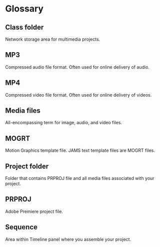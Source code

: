 # Glossary

## Class folder

Network storage area for multimedia projects.

## MP3

Compressed audio file format. Often used for online delivery of audio.

## MP4

Compressed video file format. Often used for online delivery of videos.

## Media files

All-encompassing term for image, audio, and video files.

## MOGRT

Motion Graphics template file. JAMS text template files are MOGRT files.

## Project folder

Folder that contains PRPROJ file and all media files associated with your project.

## PRPROJ

Adobe Premiere project file.

## Sequence

Area within Timeline panel where you assemble your project.

